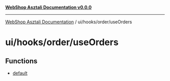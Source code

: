 [**WebShop Asztali Documentation v0.0.0**](../../../../README.md)

***

[WebShop Asztali Documentation](../../../../modules.md) / ui/hooks/order/useOrders

# ui/hooks/order/useOrders

## Functions

- [default](functions/default.md)
